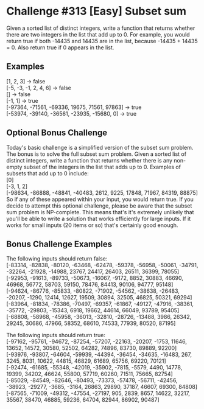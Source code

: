 # Challenge #313 [Easy] Subset sum

Given a sorted list of distinct integers, write a function that returns whether there are two integers in the list that add up to 0. 
For example, you would return true if both -14435 and 14435 are in the list, because -14435 + 14435 = 0. 
Also return true if 0 appears in the list.

## Examples

[1, 2, 3] -> false <br />
[-5, -3, -1, 2, 4, 6] -> false <br />
[] -> false <br />
[-1, 1] -> true <br />
[-97364, -71561, -69336, 19675, 71561, 97863] -> true <br />
[-53974, -39140, -36561, -23935, -15680, 0] -> true <br />

## Optional Bonus Challenge

Today's basic challenge is a simplified version of the subset sum problem. The bonus is to solve the full subset sum problem. Given a sorted list of distinct integers, write a function that returns whether there is any non-empty subset of the integers in the list that adds up to 0.
Examples of subsets that add up to 0 include: <br />
[0] <br />
[-3, 1, 2] <br />
[-98634, -86888, -48841, -40483, 2612, 9225, 17848, 71967, 84319, 88875] <br />
So if any of these appeared within your input, you would return true.
If you decide to attempt this optional challenge, please be aware that the subset sum problem is NP-complete. This means that's it's extremely unlikely that you'll be able to write a solution that works efficiently for large inputs. If it works for small inputs (20 items or so) that's certainly good enough.

## Bonus Challenge Examples

The following inputs should return false: <br />
[-83314, -82838, -80120, -63468, -62478, -59378, -56958, -50061, -34791, -32264, -21928, -14988, 23767, 24417, 26403, 26511, 36399, 78055] <br />
[-92953, -91613, -89733, -50673, -16067, -9172, 8852, 30883, 46690, 46968, 56772, 58703, 59150, 78476, 84413, 90106, 94777, 95148] <br />
[-94624, -86776, -85833, -80822, -71902, -54562, -38638, -26483, -20207, -1290, 12414, 12627, 19509, 30894, 32505, 46825, 50321, 69294] <br />
[-83964, -81834, -78386, -70497, -69357, -61867, -49127, -47916, -38361, -35772, -29803, -15343, 6918, 19662, 44614, 66049, 93789, 95405] <br />
[-68808, -58968, -45958, -36013, -32810, -28726, -13488, 3986, 26342, 29245, 30686, 47966, 58352, 68610, 74533, 77939, 80520, 87195]<br />

The following inputs should return true: <br />
[-97162, -95761, -94672, -87254, -57207, -22163, -20207, -1753, 11646, 13652, 14572, 30580, 52502, 64282, 74896, 83730, 89889, 92200] <br />
[-93976, -93807, -64604, -59939, -44394, -36454, -34635, -16483, 267, 3245, 8031, 10622, 44815, 46829, 61689, 65756, 69220, 70121] <br />
[-92474, -61685, -55348, -42019, -35902, -7815, -5579, 4490, 14778, 19399, 34202, 46624, 55800, 57719, 60260, 71511, 75665, 82754] <br />
[-85029, -84549, -82646, -80493, -73373, -57478, -56711, -42456, -38923, -29277, -3685, -3164, 26863, 29890, 37187, 46607, 69300, 84808] <br />
[-87565, -71009, -49312, -47554, -27197, 905, 2839, 8657, 14622, 32217, 35567, 38470, 46885, 59236, 64704, 82944, 86902, 90487] 